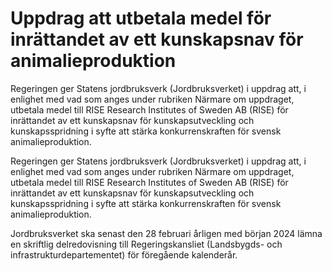 # Uppdrag att utbetala medel för inrättandet av ett kunskapsnav för animalieproduktion

Regeringen ger Statens jordbruksverk (Jordbruksverket) i uppdrag att, i enlighet med vad som anges under rubriken Närmare om uppdraget, utbetala medel till RISE Research Institutes of Sweden AB (RISE) för inrättandet av ett kunskapsnav för kunskapsutveckling och kunskapsspridning i syfte att stärka konkurrenskraften för svensk animalieproduktion.

Regeringen ger Statens jordbruksverk (Jordbruksverket) i uppdrag att, i enlighet med vad som anges under rubriken Närmare om uppdraget, utbetala medel till RISE Research Institutes of Sweden AB (RISE) för inrättandet av ett kunskapsnav för kunskapsutveckling och kunskapsspridning i syfte att stärka konkurrenskraften för svensk animalieproduktion.

Jordbruksverket ska senast den 28 februari årligen med början 2024 lämna en skriftlig delredovisning till Regeringskansliet (Landsbygds- och
infrastrukturdepartementet) för föregående kalenderår.
